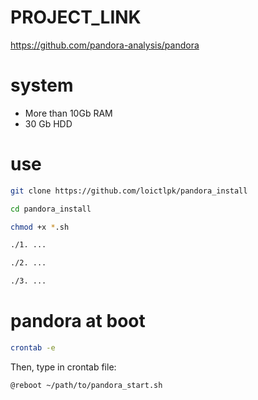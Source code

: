 # PROJECT_LINK
https://github.com/pandora-analysis/pandora

# system
- More than 10Gb RAM
- 30 Gb HDD

# use
```bash
git clone https://github.com/loictlpk/pandora_install

cd pandora_install

chmod +x *.sh

./1. ...

./2. ...

./3. ...

```

# pandora at boot
```bash
crontab -e
```
Then, type in crontab file:
```
@reboot ~/path/to/pandora_start.sh
```
